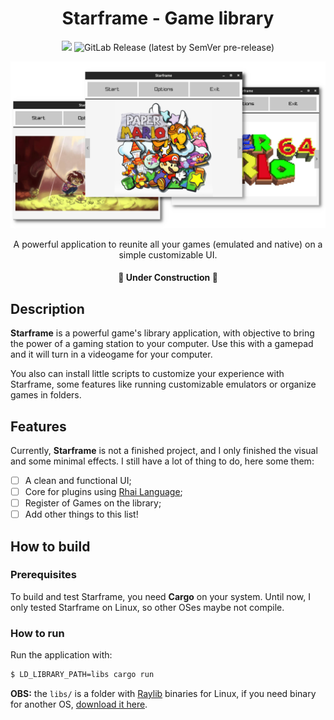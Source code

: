 <h1 align=center> Starframe - Game library </h1>
<p align=center><img src=https://img.shields.io/github/last-commit/orangethewell/Starframe> <img alt="GitLab Release (latest by SemVer pre-release)" src="https://img.shields.io/gitlab/v/release/orangethewell/Starframe?include_prereleases"></p>

![Project banner](assets/images/cover_github_starframe.png)

<p align=center>A powerful application to reunite all your games (emulated and native) on a simple customizable UI.</p>

<h4 align=center>🚧 Under Construction 🚧</h4>

## Description

**Starframe** is a powerful game's library application, with objective to bring the power of a gaming station to your computer. Use this with a gamepad and it will turn in a videogame for your computer.

You also can install little scripts to customize your experience with Starframe, some features like running customizable emulators or organize games in folders.

## Features
Currently, **Starframe** is not a finished project, and I only finished the visual and some minimal effects. I still have a lot of thing to do, here some them:

- [ ] A clean and functional UI;
- [ ] Core for plugins using [Rhai Language](https://rhai.rs/);
- [ ] Register of Games on the library;
- [ ] Add other things to this list!

## How to build

### Prerequisites
To build and test Starframe, you need **Cargo** on your system. Until now, I only tested Starframe on Linux, so other OSes maybe not compile.

### How to run
Run the application with:
```bash
$ LD_LIBRARY_PATH=libs cargo run
```

**OBS:** the `libs/` is a folder with [Raylib](https://www.raylib.com/) binaries for Linux, if you need binary for another OS, [download it here](https://github.com/raysan5/raylib/releases/tag/3.5.0).